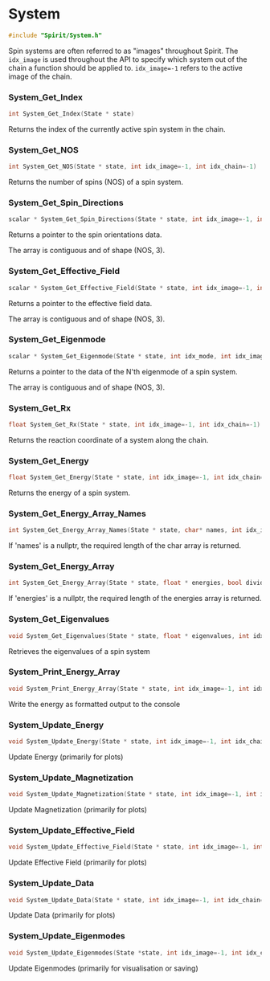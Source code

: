 

System
====================================================================

```C
#include "Spirit/System.h"
```

Spin systems are often referred to as "images" throughout Spirit.
The `idx_image` is used throughout the API to specify which system
out of the chain a function should be applied to.
`idx_image=-1` refers to the active image of the chain.



### System_Get_Index

```C
int System_Get_Index(State * state)
```

Returns the index of the currently active spin system in the chain.



### System_Get_NOS

```C
int System_Get_NOS(State * state, int idx_image=-1, int idx_chain=-1)
```

Returns the number of spins (NOS) of a spin system.



### System_Get_Spin_Directions

```C
scalar * System_Get_Spin_Directions(State * state, int idx_image=-1, int idx_chain=-1)
```

Returns a pointer to the spin orientations data.

The array is contiguous and of shape (NOS, 3).



### System_Get_Effective_Field

```C
scalar * System_Get_Effective_Field(State * state, int idx_image=-1, int idx_chain=-1)
```

Returns a pointer to the effective field data.

The array is contiguous and of shape (NOS, 3).



### System_Get_Eigenmode

```C
scalar * System_Get_Eigenmode(State * state, int idx_mode, int idx_image=-1, int idx_chain=-1)
```

Returns a pointer to the data of the N'th eigenmode of a spin system.

The array is contiguous and of shape (NOS, 3).



### System_Get_Rx

```C
float System_Get_Rx(State * state, int idx_image=-1, int idx_chain=-1)
```

Returns the reaction coordinate of a system along the chain.



### System_Get_Energy

```C
float System_Get_Energy(State * state, int idx_image=-1, int idx_chain=-1)
```

Returns the energy of a spin system.



### System_Get_Energy_Array_Names

```C
int System_Get_Energy_Array_Names(State * state, char* names, int idx_image=-1, int idx_chain=-1)
```

If 'names' is a nullptr, the required length of the char array is returned.



### System_Get_Energy_Array

```C
int System_Get_Energy_Array(State * state, float * energies, bool divide_by_nspins=true, int idx_image=-1, int idx_chain=-1)
```

If 'energies' is a nullptr, the required length of the energies array is returned.



### System_Get_Eigenvalues

```C
void System_Get_Eigenvalues(State * state, float * eigenvalues, int idx_image=-1, int idx_chain=-1)
```

Retrieves the eigenvalues of a spin system



### System_Print_Energy_Array

```C
void System_Print_Energy_Array(State * state, int idx_image=-1, int idx_chain=-1)
```

Write the energy as formatted output to the console



### System_Update_Energy

```C
void System_Update_Energy(State * state, int idx_image=-1, int idx_chain=-1)
```

Update Energy (primarily for plots)



### System_Update_Magnetization

```C
void System_Update_Magnetization(State * state, int idx_image=-1, int idx_chain=-1)
```

Update Magnetization (primarily for plots)



### System_Update_Effective_Field

```C
void System_Update_Effective_Field(State * state, int idx_image=-1, int idx_chain=-1)
```

Update Effective Field (primarily for plots)



### System_Update_Data

```C
void System_Update_Data(State * state, int idx_image=-1, int idx_chain=-1)
```

Update Data (primarily for plots)



### System_Update_Eigenmodes

```C
void System_Update_Eigenmodes(State *state, int idx_image=-1, int idx_chain=-1)
```

Update Eigenmodes (primarily for visualisation or saving)

